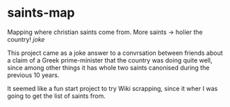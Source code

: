 # saints-map
Mapping where christian saints come from. More saints -> holier the country! *joke*

This project came as a joke answer to a convrsation between friends about a claim of a Greek prime-minister that the country was doing quite well, since among other things it has whole two saints canonised during the previous 10 years. 

It seemed like a fun start project to try Wiki scrapping, since it wher I was going to get the list of saints from.


